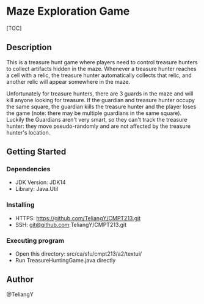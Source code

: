 # Maze Exploration Game

[TOC]



## Description

This is a treasure hunt game where players need to control treasure hunters to 	collect artifacts hidden in the maze. Whenever a treasure hunter reaches a cell 	with a relic, the treasure hunter automatically collects that relic, and another 	relic will appear somewhere in the maze.

Unfortunately for treasure hunters, there are 3 guards in the maze and will kill 	anyone looking for treasure. If the guardian and treasure hunter occupy the 	same square, the guardian kills the treasure hunter and the player loses the 	game (note: there may be multiple guardians in the same square). Luckily the 	Guardians aren't very smart, so they can't track the treasure hunter: they move 	pseudo-randomly and are not affected by the treasure hunter's location.

## Getting Started

### Dependencies

* JDK Version: JDK14
*  Library: Java.Util

### Installing

* HTTPS: https://github.com/TeliangY/CMPT213.git
* SSH: git@github.com:TeliangY/CMPT213.git

### Executing program

* Open this directory: src/ca/sfu/cmpt213/a2/textui/
* Run TreasureHuntingGame.java directly

## Author

@TeliangY

